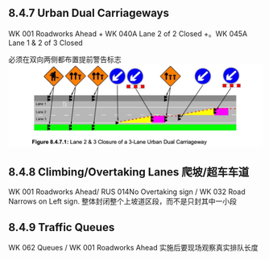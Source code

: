 ## 8.4.7 Urban Dual Carriageways  

WK 001 Roadworks Ahead +  WK 040A Lane 2 of 2 Closed  +。WK 045A Lane 1 & 2 of 3 Closed  

必须在双向两侧都布置提前警告标志
![ Urban Dual Carriageway](https://github.com/nanacode4/TTM/blob/main/Chapter8/%20Lane%202%20%26%203%20Closure%20of%20a%203-Lane%20Urban%20Dual%20Carriageway.png)

## 8.4.8 Climbing/Overtaking Lanes 爬坡/超车车道  

WK 001 Roadworks Ahead/ RUS 014No Overtaking sign / WK 032 Road Narrows on Left sign.
整体封闭整个上坡道区段，而不是只封其中一小段
## 8.4.9 Traffic Queues  

WK 062 Queues /  WK 001 Roadworks Ahead
实施后要现场观察真实排队长度
